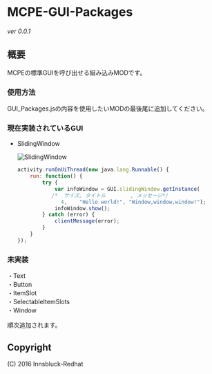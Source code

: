 # MCPE-GUI-Packages
*ver 0.0.1*

## 概要
MCPEの標準GUIを呼び出せる組み込みMODです。

### 使用方法
GUI_Packages.jsの内容を使用したいMODの最後尾に追加してください。

### 現在実装されているGUI

* SlidingWindow

  ![SlidingWindow](https://github.com/Innsbluck-Redhat/MCPE-GUI-Packages/blob/master/Images/SlidingWindow.png)

  ```js
  activity.runOnUiThread(new java.lang.Runnable() {
      run: function() {
          try {
              var infoWindow = GUI.slidingWindow.getInstance(
             /*  サイズ, タイトル        , メッセージ*/
              	4,    "Hello world!", "Window,window,window!");
              infoWindow.show();
          } catch (error) {
              clientMessage(error);
          }
      }
  });
  ```

### 未実装
・Text  
・Button  
・ItemSlot  
・SelectableItemSlots  
・Window

順次追加されます。

## Copyright
(C) 2016 Innsbluck-Redhat